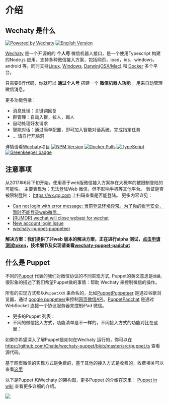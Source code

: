 # 介绍

## Wechaty 是什么


[![Powered by Wechaty](https://img.shields.io/badge/Powered%20By-Wechaty-blue.svg)](https://github.com/chatie/wechaty)
[![English Version](https://img.shields.io/badge/-English%20Version-blue.svg)](https://docs.chatie.io/wechaty/)

[Wechaty](https://github.com/Chatie/wechaty/) 是一个开源的的 **个人号** 微信机器人接口，是一个使用Typescript 构建的Node.js 应用。支持多种微信接入方案，包括网页，ipad，ios，windows， android 等。同时支持[Linux](https://travis-ci.com/chatie/wechaty), [Windows](https://ci.appveyor.com/project/chatie/wechaty), [Darwin(OSX/Mac)](https://travis-ci.com/chatie/wechaty) 和 [Docker](https://app.shippable.com/github/Chatie/wechaty) 多个平台。

只需要6行代码，你就可以 **通过个人号** 搭建一个 **微信机器人功能** ，用来自动管理微信消息。

更多功能包括：
- 消息处理：关键词回复
- 群管理：自动入群，拉人，踢人
- 自动处理好友请求
- 智能对话：通过简单配置，即可加入智能对话系统，完成指定任务
- ... 请自行开脑洞

详情请看[Wechaty](https://github.com/chatie/wechaty)项目
[![NPM Version](https://badge.fury.io/js/wechaty.svg)](https://badge.fury.io/js/wechaty)
[![Docker Pulls](https://img.shields.io/docker/pulls/zixia/wechaty.svg?maxAge=2592000)](https://hub.docker.com/r/zixia/wechaty/)
[![TypeScript](https://img.shields.io/badge/%3C%2F%3E-TypeScript-blue.svg)](https://www.typescriptlang.org/)
[![Greenkeeper badge](https://badges.greenkeeper.io/Chatie/wechaty.svg)](https://greenkeeper.io/)

## 注意事项
从2017年6月下旬开始，使用基于web版微信接入方案存在大概率的被限制登陆的可能性。 主要表现为：无法登陆Web 微信，但不影响手机等其他平台。
验证是否被限制登陆： https://wx.qq.com 上扫码查看是否能登陆。
更多内容详见： 
- [Can not login with error message: 当前登录环境异常。为了你的帐号安全，暂时不能登录web微信。](https://github.com/Chatie/wechaty/issues/603)
- [[RUMOR] wechat will close webapi for wechat](https://github.com/Chatie/wechaty/issues/990)
- [New account login issue](https://github.com/Chatie/wechaty/issues/872)
- [wechaty-puppet-puppeteer](https://github.com/chatie/wechaty-puppet-puppeteer)

**解决方案：我们提供了非web 版本的解决方案，正在进行alpha 测试，[点击申请测试token](https://github.com/Chatie/wechaty/issues/1296)，技术细节及实现请查看[wechaty-puppet-padchat](https://github.com/lijiarui/wechaty-puppet-padchat)**

## 什么是 Puppet

不同的[Puppet](https://github.com/Chatie/wechaty/wiki/Puppet) 代表的我们对微信协议的不同实现方式, Puppet的英文意思是`傀儡`, 很形象的描述了我们希望Puppet做的事情：帮助 Wechaty 来控制微信的操作。

所有的实现方式都以`PuppetXXX` 来命名的，比如[PuppetPuppeteer](https://github.com/Chatie/wechaty-puppet-puppeteer) 是通过谷歌浏览器，通过 [google puppeteer](https://github.com/GoogleChrome/puppeteer)来控制[网页微信API](https://wx.qq.com)。[PuppetPadchat](https://github.com/lijiarui/wechaty-puppet-padchat) 是通过WebSocket 连接一个协议服务器来控制iPad 微信。

- 更多的Puppet 列表： []()
- 不同的微信接入方式，功能清单是不一样的，不同接入方式的功能对比在这里： 


如果你希望深入了解Puppet是如何在Wechaty 运行的，你可以在<https://github.com/Chatie/wechaty-puppet/blob/master/src/puppet.ts> 查看源代码。

基于网页微信的实现方式是免费的，基于其他的接入方式是收费的，收费相关可以查看[这里](https://github.com/lijiarui/wechaty-puppet-padchat/wiki/%E8%B4%AD%E4%B9%B0token)

以下是Puppet 和Wechaty 的架构图，更多Puppet 的介绍在这里： [Puppet in wiki](https://github.com/Chatie/wechaty-puppet/wiki) 查看更多详细的介绍。

![](https://github.com/Chatie/wechaty/wiki/image/abstract-info.png)